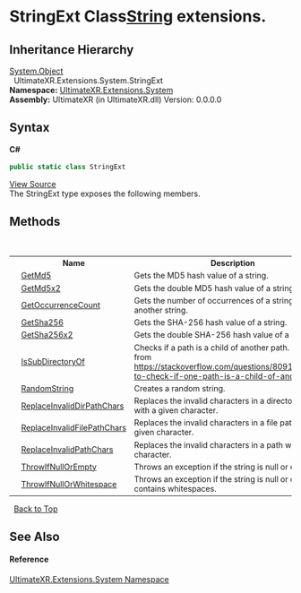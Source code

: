# StringExt Class<a href="https://docs.microsoft.com/dotnet/api/system.string" target="_blank" rel="noopener noreferrer">String</a> extensions.


## Inheritance Hierarchy
<a href="https://docs.microsoft.com/dotnet/api/system.object" target="_blank" rel="noopener noreferrer">System.Object</a><br />&nbsp;&nbsp;UltimateXR.Extensions.System.StringExt<br />
**Namespace:**&nbsp;<a href="N_UltimateXR_Extensions_System">UltimateXR.Extensions.System</a><br />**Assembly:**&nbsp;UltimateXR (in UltimateXR.dll) Version: 0.0.0.0

## Syntax

**C#**<br />
``` C#
public static class StringExt
```

<a href="UltimateXR/Scripts/Extensions/System/StringExt.cs" rel="noopener noreferrer" title="View the source code">View Source</a><br />
The StringExt type exposes the following members.


## Methods
&nbsp;<table><tr><th></th><th>Name</th><th>Description</th></tr><tr><td>![Public method](media/pubmethod.gif "Public method")![Static member](media/static.gif "Static member")</td><td><a href="M_UltimateXR_Extensions_System_StringExt_GetMd5">GetMd5</a></td><td>
Gets the MD5 hash value of a string.</td></tr><tr><td>![Public method](media/pubmethod.gif "Public method")![Static member](media/static.gif "Static member")</td><td><a href="M_UltimateXR_Extensions_System_StringExt_GetMd5x2">GetMd5x2</a></td><td>
Gets the double MD5 hash value of a string.</td></tr><tr><td>![Public method](media/pubmethod.gif "Public method")![Static member](media/static.gif "Static member")</td><td><a href="M_UltimateXR_Extensions_System_StringExt_GetOccurrenceCount">GetOccurrenceCount</a></td><td>
Gets the number of occurrences of a string in another string.</td></tr><tr><td>![Public method](media/pubmethod.gif "Public method")![Static member](media/static.gif "Static member")</td><td><a href="M_UltimateXR_Extensions_System_StringExt_GetSha256">GetSha256</a></td><td>
Gets the SHA-256 hash value of a string.</td></tr><tr><td>![Public method](media/pubmethod.gif "Public method")![Static member](media/static.gif "Static member")</td><td><a href="M_UltimateXR_Extensions_System_StringExt_GetSha256x2">GetSha256x2</a></td><td>
Gets the double SHA-256 hash value of a string.</td></tr><tr><td>![Public method](media/pubmethod.gif "Public method")![Static member](media/static.gif "Static member")</td><td><a href="M_UltimateXR_Extensions_System_StringExt_IsSubDirectoryOf">IsSubDirectoryOf</a></td><td>
Checks if a path is a child of another path. Adapted from https://stackoverflow.com/questions/8091829/how-to-check-if-one-path-is-a-child-of-another-path</td></tr><tr><td>![Public method](media/pubmethod.gif "Public method")![Static member](media/static.gif "Static member")</td><td><a href="M_UltimateXR_Extensions_System_StringExt_RandomString">RandomString</a></td><td>
Creates a random string.</td></tr><tr><td>![Public method](media/pubmethod.gif "Public method")![Static member](media/static.gif "Static member")</td><td><a href="M_UltimateXR_Extensions_System_StringExt_ReplaceInvalidDirPathChars">ReplaceInvalidDirPathChars</a></td><td>
Replaces the invalid characters in a directory path with a given character.</td></tr><tr><td>![Public method](media/pubmethod.gif "Public method")![Static member](media/static.gif "Static member")</td><td><a href="M_UltimateXR_Extensions_System_StringExt_ReplaceInvalidFilePathChars">ReplaceInvalidFilePathChars</a></td><td>
Replaces the invalid characters in a file path with a given character.</td></tr><tr><td>![Public method](media/pubmethod.gif "Public method")![Static member](media/static.gif "Static member")</td><td><a href="M_UltimateXR_Extensions_System_StringExt_ReplaceInvalidPathChars">ReplaceInvalidPathChars</a></td><td>
Replaces the invalid characters in a path with a given character.</td></tr><tr><td>![Public method](media/pubmethod.gif "Public method")![Static member](media/static.gif "Static member")</td><td><a href="M_UltimateXR_Extensions_System_StringExt_ThrowIfNullOrEmpty">ThrowIfNullOrEmpty</a></td><td>
Throws an exception if the string is null or empty.</td></tr><tr><td>![Public method](media/pubmethod.gif "Public method")![Static member](media/static.gif "Static member")</td><td><a href="M_UltimateXR_Extensions_System_StringExt_ThrowIfNullOrWhitespace">ThrowIfNullOrWhitespace</a></td><td>
Throws an exception if the string is null or only contains whitespaces.</td></tr></table>&nbsp;
<a href="#stringext-class">Back to Top</a>

## See Also


#### Reference
<a href="N_UltimateXR_Extensions_System">UltimateXR.Extensions.System Namespace</a><br />